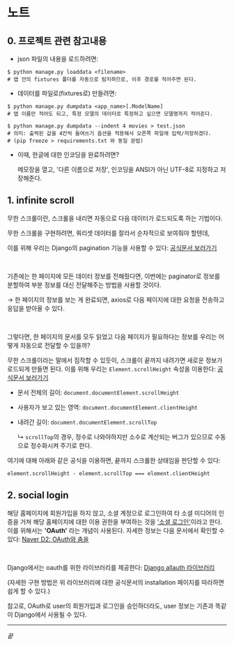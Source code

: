 # 노트

## 0. 프로젝트 관련 참고내용

- json 파일의 내용을 로드하려면:

```shell
$ python manage.py loaddata <filename>
# 앱 안의 fixtures 폴더를 자동으로 탐지하므로, 이후 경로를 적어주면 된다.
```

- 데이터를 파일로(fixtures로) 만들려면:

```shell
$ python manage.py dumpdata <app_name>[.ModelName]
# 앱 이름만 적어도 되고, 특정 모델의 데이터로 특정하고 싶으면 모델명까지 적어준다.

$ python manage.py dumpdata --indent 4 movies > test.json
# 의미: 출력된 값을 4칸씩 들여쓰기 옵션을 적용해서 오른쪽 파일에 입력/저장하겠다.
# (pip freeze > requirements.txt 와 동일 문법)
```

- 이때, 한글에 대한 인코딩을 완료하려면?

  메모장을 열고, '다른 이름으로 저장', 인코딩을 ANSI가 아닌 UTF-8로 지정하고 저장해준다.

## 1. infinite scroll

무한 스크롤이란, 스크롤을 내리면 자동으로 다음 데이터가 로드되도록 하는 기법이다.

무한 스크롤을 구현하려면, 쿼리셋 데이터를 잘라서 순차적으로 보여줘야 할텐데,

이를 위해 우리는 Django의 pagination 기능을 사용할 수 있다: [공식문서 보러가기](https://docs.djangoproject.com/en/3.2/topics/pagination/)

<br>

기존에는 한 페이지에 모든 데이터 정보를 전해줬다면, 이번에는 paginator로 정보를 분할하여 부분 정보를 대신 전달해주는 방법을 사용할 것이다.

→ 한 페이지의 정보를 보는 게 완료되면, axios로 다음 페이지에 대한 요청을 전송하고 응답을 받아올 수 있다.

<br>

그렇다면, 한 페이지의 문서를 모두 읽었고 다음 페이지가 필요하다는 정보를 우리는 어떻게 자동으로 전달할 수 있을까?

무한 스크롤이라는 말에서 짐작할 수 있듯이, 스크롤이 끝까지 내려가면 새로운 정보가 로드되게 만들면 된다. 이를 위해 우리는 `Element.scrollHeight` 속성을 이용한다: [공식문서 보러가기](https://developer.mozilla.org/ko/docs/Web/API/Element/scrollHeight)

- 문서 전체의 길이: `document.documentElement.scrollHeight`

- 사용자가 보고 있는 영역: `document.documentElement.clientHeight`

- 내려간 길이: `document.documentElement.scrollTop` 

  ↳ `scrollTop`의 경우, 정수로 나와야하지만 소수로 계산되는 버그가 있으므로 수동으로 정수화시켜 주기로 한다.

여기에 대해 아래와 같은 공식을 이용하면, 끝까지 스크롤한 상태임을 판단할 수 있다:

```tex
element.scrollHeight - element.scrollTop === element.clientHeight
```



## 2. social login

해당 홈페이지에 회원가입을 하지 않고, 소셜 계정으로 로그인하여 타 소셜 미디어의 인증을 거쳐 해당 홈페이지에 대한 이용 권한을 부여하는 것을  ['소셜 로그인'](https://auth0.com/learn/social-login/)이라고 한다. 이를 위해서는 **'OAuth'** 라는 개념이 사용된다. 자세한 정보는 다음 문서에서 확인할 수 있다: [Naver D2: OAuth와 춤을](https://d2.naver.com/helloworld/24942)

<br>

Django에서는 oauth를 위한 라이브러리를 제공한다: [Django allauth 라이브러리](https://django-allauth.readthedocs.io/en/latest/index.html)

(자세한 구현 방법은 위 라이브러리에 대한 공식문서의 installation 페이지를 따라하면 쉽게 할 수 있다.)

참고로, OAuth로 user의 회원가입과 로그인을 승인하더라도, user 정보는 기존과 똑같이 Django에서 사용될 수 있다.

---

*끝*